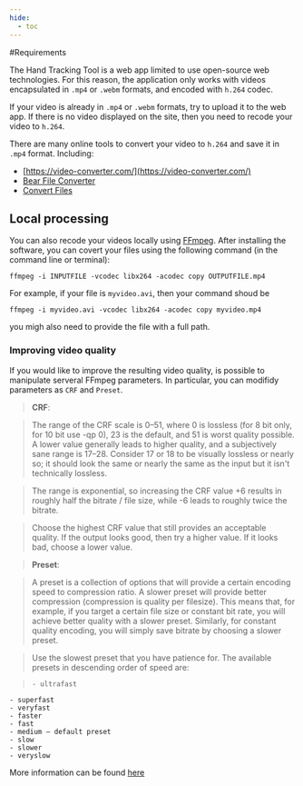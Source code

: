 ```yaml
---
hide:
  - toc
---
```


#Requirements 

The Hand Tracking Tool is a web app limited to use open-source web technologies. For this reason, the application only works with videos encapsulated in ``.mp4`` or ``.webm`` formats, and encoded with ``h.264`` codec. 

If your video is already in ``.mp4`` or ``.webm`` formats, try to upload it to the web app. If there is no video displayed on the site, then you need to recode your video to ``h.264``.

There are many online tools to convert your video to ``h.264`` and save it in ``.mp4`` format. Including:

- [https://video-converter.com/](https://video-converter.com/)
- [Bear File Converter](https://www.ofoct.com/video-converter/convert-to-h-264-video.html)
- [Convert Files](https://www.convertfiles.com/convert/)

## Local processing

You can also recode your videos locally using [FFmpeg](https://ffmpeg.org/download.html). After installing the software, you can covert your files using the following command (in the command line or terminal):

```shell
ffmpeg -i INPUTFILE -vcodec libx264 -acodec copy OUTPUTFILE.mp4
```

For example, if your file is `myvideo.avi`, then your command shoud be 

```shell
ffmpeg -i myvideo.avi -vcodec libx264 -acodec copy myvideo.mp4
```

you migh also need to provide the file with a full path. 

### Improving video quality

If you would like to improve the resulting video quality, is possible to manipulate serveral FFmpeg parameters. In particular, you can modifidy parameters as `CRF` and `Preset`. 


>**CRF**:

>The range of the CRF scale is 0–51, where 0 is lossless (for 8 bit only, for 10 bit use -qp 0), 23 is the default, and 51 is worst quality possible. A lower value generally leads to higher quality, and a subjectively sane range is 17–28. Consider 17 or 18 to be visually lossless or nearly so; it should look the same or nearly the same as the input but it isn't technically lossless.

>The range is exponential, so increasing the CRF value +6 results in roughly half the bitrate / file size, while -6 leads to roughly twice the bitrate.

>Choose the highest CRF value that still provides an acceptable quality. If the output looks good, then try a higher value. If it looks bad, choose a lower value.


>**Preset**:

>A preset is a collection of options that will provide a certain encoding speed to compression ratio. A slower preset will provide better compression (compression is quality per filesize). This means that, for example, if you target a certain file size or constant bit rate, you will achieve better quality with a slower preset. Similarly, for constant quality encoding, you will simply save bitrate by choosing a slower preset.

>Use the slowest preset that you have patience for. The available presets in descending order of speed are:

>     - ultrafast
    - superfast
    - veryfast
    - faster
    - fast
    - medium – default preset
    - slow
    - slower
    - veryslow

More information can be found [here](https://trac.ffmpeg.org/wiki/Encode/H.264)


 
